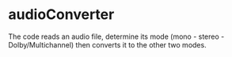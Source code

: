 # audioConverter
The code reads an audio file, determine its mode (mono - stereo - Dolby/Multichannel) then converts it to the other two modes.
